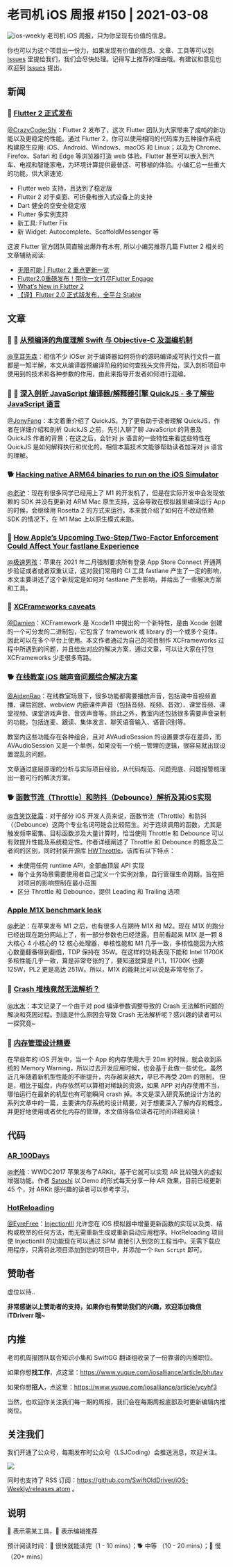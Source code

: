 # 老司机 iOS 周报 #150 | 2021-03-08

![ios-weekly](https://github.com/SwiftOldDriver/iOS-Weekly/blob/master/assets/ios-weekly.png?raw=true)
老司机 iOS 周报，只为你呈现有价值的信息。

你也可以为这个项目出一份力，如果发现有价值的信息、文章、工具等可以到 [Issues](https://github.com/SwiftOldDriver/iOS-Weekly/issues) 里提给我们，我们会尽快处理。记得写上推荐的理由哦。有建议和意见也欢迎到 [Issues](https://github.com/SwiftOldDriver/iOS-Weekly/issues) 提出。

## 新闻

### 🐢 [Flutter 2 正式发布](https://mp.weixin.qq.com/s/tJe2ScLgKWFTybpBtDl2TA)

[@CrazyCoderShi](https://github.com/CrazyCoderShi)：Flutter 2 发布了，这次 Flutter 团队为大家带来了成吨的新功能以及更稳定的性能。通过 Flutter 2，你可以使用相同的代码库为五种操作系统构建原生应用: iOS、Android、Windows、macOS 和 Linux；以及为 Chrome、Firefox、Safari 和 Edge 等浏览器打造 web 体验。Flutter 甚至可以嵌入到汽车、电视和智能家电，为环境计算提供最普适、可移植的体验。小编汇总一些重大的功能，供大家速览:

- Flutter web 支持，且达到了稳定版
- Flutter 2 对于桌面、可折叠和嵌入式设备上的支持
- Dart 健全的空安全稳定版
- Flutter 多实例支持
- 新工具: Flutter Fix
- 新 Widget: Autocomplete、ScaffoldMessenger 等

这波 Flutter 官方团队简直输出爆炸有木有, 所以小编另推荐几篇 Flutter 2 相关的文章辅助阅读:

- [无限可能 | Flutter 2 重点更新一览](https://mp.weixin.qq.com/s/EzS3dtpZB_i9p358qqlBpg)
- [Flutter2.0重磅发布！带你一文打尽Flutter Engage](https://mp.weixin.qq.com/s/qy6ZdZmULOgwBEiqT4yGew)
- [What’s New in Flutter 2](https://medium.com/flutter/whats-new-in-flutter-2-0-fe8e95ecc65)
- [【译】Flutter 2.0 正式版发布，全平台 Stable](https://mp.weixin.qq.com/s/rqf4tJR23Yzf3L3J5JY3Qw)

## 文章

### 🌟 🐢 [从预编译的角度理解 Swift 与 Objective-C 及混编机制](https://mp.weixin.qq.com/s/gI9vL1KlHuMzMoWWf2tnIw)

[@享耳先森](https://github.com/iblacksun)：相信不少 iOSer 对于编译器如何将你的源码编译成可执行文件一直都是一知半解，本文从编译器预编译阶段的如何查找头文件开始，深入剖析项目中使用到的技术和各种参数的作用，由此来指导开发者如何进行混编。

### 🌟 🐢 [深入剖析 JavaScript 编译器/解释器引擎 QuickJS - 多了解些 JavaScript 语言](https://mp.weixin.qq.com/s/sKP1Svn8r8z_VEIlbUcxTg)

[@JonyFang](https://github.com/JonyFang)：本文着重介绍了 QuickJS。为了更有助于读者理解 QuickJS，作者在详细介绍和剖析 QuickJS 之前，先引入聊了聊 JavaScript 的背景及 QuickJS 作者的背景；在这之后，会针对 js 语言的一些特性来看这些特性在 QuickJS 是如何解释执行和优化的。相信本篇技术文能够帮助读者加深对 js 语言的理解。

### 🐕 [Hacking native ARM64 binaries to run on the iOS Simulator](https://bogo.wtf/arm64-to-sim.html)

[@老驴](https://www.weibo.com/6090610445)：现在有很多同学已经用上了 M1 的开发机了，但是在实际开发中会发现依赖的 SDK 并没有更新对 ARM Mac 原生支持，这会导致在模拟器里编译运行 App 的时候，会继续用 Rosetta 2 的方式来运行。本来就介绍了如何在不改动依赖 SDK 的情况下，在 M1 Mac 上以原生模式来跑。

### 🐢 [How Apple’s Upcoming Two-Step/Two-Factor Enforcement Could Affect Your fastlane Experience](https://www.joshholtz.com/blog/2021/02/17/apples-2fa-with-fastlane.html)

[@极速男孩](https://github.com/ztlyyznf001)：苹果在 2021 年二月强制要求所有登录 App Store Connect 开通两步验证或者或者双重认证，这对我们常用的 CI 工具 fastlane 产生了一定的影响，本文主要讲述了这个新规定是如何对 fastlane 产生影响，并给出了一些解决方案和工具。

### 🐎 [XCFrameworks caveats](https://kean.blog/post/xcframeworks-caveats)

[@Damien](https://github.com/ZengyiMa)：XCFramework 是 Xcode11 中提出的一个新特性，是由 Xcode 创建的一个可分发的二进制包，它包含了 framework 或 library 的一个或多个变体，因此可以在多个平台上使用。本文作者通过为自己的项目制作 XCFrameworks 过程中所遇到的问题，并且给出对应的解决方案，通过文章，可以让大家在打包 XCFrameworks 少走很多弯路。

### 🐕 [在线教室 iOS 端声音问题综合解决方案](https://mp.weixin.qq.com/s/yFNb0zvPtEjHAtED7-jT0w)

[@AidenRao](https://weibo.com/AidenRao)：在线教室场景下，很多功能都需要播放声音，包括课中音视频直播、课后回放、webview 内嵌课件声音（包括音频、视频、音效）、课堂音频、课堂视频、课堂游戏声音、音效声音等。除此之外，教室内还包括很多需要声音录制的功能，包括连麦、跟读、集体发言、聊天语音输入、语音识别等。

教室内这些功能存在各种组合，且对 AVAudioSession 的设置要求存在差异，而 AVAudioSession 又是一个单例，如果没有一个统一管理的逻辑，很容易就出现设置混乱的问题。

文章通过底层原理的分析与实际项目经验，从代码规范、问题兜底、问题报警梳理出一套可行的解决方案。

### 🐕 [函数节流（Throttle）和防抖（Debounce）解析及其iOS实现](https://juejin.cn/post/6933952291142074376)

[@含笑饮砒霜](https://weibo.com/chinafishnews/)：对于部分 iOS 开发人员来说，函数节流（Throttle）和防抖（（Debounce）这两个专业名词可能会比较陌生。对于连续调用的函数，尤其是触发频率密集、目标函数涉及大量计算时，恰当使用 Throttle 和 Debounce 可以有效提升性能及系统稳定性。作者详细阐述了 Throttle 和 Debounce 的概念及二者间的区别，同时封装开源库 [HWThrottle](https://github.com/HighwayLaw/HWThrottle)，该库有以下特点：

- 未使用任何 runtime API，全部由顶层 API 实现
- 每个业务场景需要使用者自己定义一个实例对象，自行管理生命周期，旨在把对项目的影响控制在最小范围
- 区分 Throttle 和 Debounce，提供 Leading 和 Trailing 选项

### [Apple M1X benchmark leak](https://www.cpu-monkey.com/en/compare_cpu-apple_m1x-1898-vs-apple_m1-1804)

[@老驴](https://www.weibo.com/6090610445)：在苹果发布 M1 之后，也有很多人在期待 M1X 和 M2。现在 M1X 的跑分已经出现在跑分网站上了，有一部分参数也已经泄露。目前看起来 M1X 是一颗 8 大核心 4 小核心的 12 核心处理器，单核性能和 M1 几乎一致，多核性能因为大核心数量翻番得到翻倍，TDP 保持在 35W。在这样的功耗表现下能和 Intel 11700K 多核性能几乎一致，算是非常夸张的了，要知道就算是 PL1，11700K 也要 125W，PL2 更是高达 251W。所以，M1X 的能耗比可以说是非常夸张了。

### 🐎 [Crash 堆栈竟然无法解析？](https://mp.weixin.qq.com/s/tOdu6GJW-jdWcce1xYgcww)
[@水水](https://www.xuyanlan.com)：本文记录了一个由于对 pod 编译参数调整导致的 Crash 无法解析问题的解决和究因过程。到底是什么原因会导致 Crash 无法解析呢？感兴趣的读者可以一探究竟~

### 🐢 [内存管理设计精要](https://draveness.me//system-design-memory-management)
在早些年的 iOS 开发中，当一个 App 的内存使用大于 20m 的时候，就会收到系统的 Memory Warning，所以过去开发应用时候，也会基于此做一些优化。虽然近几年随着新机型性能的不断提升，内存越来越大，早已不再受 20m 的限制， 但是，相比于磁盘，内存依然可以算相对稀缺的资源，如果 APP 对内存使用不当，哪怕运行在最新的机型也有可能瞬间 crash 掉。本文是深入研究系统设计方法的系列文章中的一篇，主要讲内存系统的设计精要，对于想要深入了解内存的概念，并更好地使用或者优化内存的管理，本文值得各位读者花时间详细阅读！
## 代码

### [AR_100Days](https://github.com/satoshi0212/AR_100Days)

[@老峰](https://github.com/gesantung)：WWDC2017 苹果发布了ARKit，基于它就可以实现 AR 比较强大的虚拟增强功能。作者 [Satoshi](https://github.com/satoshi0212) 以 Demo 的形式每天分享一种 AR 效果，目前已经更新 45 个，对 ARKit 感兴趣的读者可以参考学习。

### [HotReloading](https://github.com/johnno1962/HotReloading)

[@EyreFree](https://github.com/EyreFree)：[InjectionIII](https://github.com/johnno1962/InjectionIII) 允许您在 iOS 模拟器中增量更新函数的实现以及类、结构或枚举的任何方法，而无需重新生成或重新启动应用程序。HotReloading 项目使 InjectionIII 的功能现在可以通过 SPM 直接引入到您的工程当中。无需下载应用程序，只需将此项目添加到您的项目中，并添加一个 `Run Script` 即可。

## 赞助者

虚位以待..

**非常感谢以上赞助者的支持，如果你也有赞助我们的兴趣，欢迎添加微信 iTDriverr 哦~**

## 内推

老司机周报团队联合知识小集和 SwiftGG 翻译组收录了一份靠谱的内推职位。

如果你想**找工作**，点这里：https://www.yuque.com/iosalliance/article/bhutav

如果你想**招人**，点这里：https://www.yuque.com/iosalliance/article/ycyhf3

当然，也欢迎你关注我们每一期的周报，我们会在每期周报底部及时更新编辑内推岗位。

## 关注我们

我们开通了公众号，每期发布时公众号（LSJCoding）会推送消息，欢迎关注。

![](https://github.com/SwiftOldDriver/iOS-Weekly/blob/master/assets/qrcode_for_wechat.jpg?raw=true)

同时也支持了 RSS 订阅：https://github.com/SwiftOldDriver/iOS-Weekly/releases.atom 。

## 说明

🚧 表示需某工具，🌟 表示编辑推荐

预计阅读时间：🐎 很快就能读完（1 - 10 mins）；🐕 中等 （10 - 20 mins）；🐢 慢（20+ mins）

